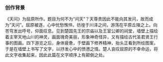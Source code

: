 ### 创作背景

《天问》为屈原所作。题目为何不为“问天”？天尊贵因此不能向其发问，故而成为”天问”。屈原被逐，心中忧愁憔悴。彷徨于川泽之间，游荡在平原丘陵之上。向苍穹发出呼号，仰面叹息。见到楚国先王的宗庙以及王室公卿的祠堂，墙壁上描绘着主宰天地山川的神灵，画面瑰奇美丽，形象神奇怪异，又有描绘古代圣君贤王行事的图画。四下游览之后，身体疲惫，于壁画下修养精神，抬头正看到所绘图案，于是在墙壁上书写了文字，以抒发心中的愤懑之情。楚人哀叹屈原的不幸命运，将此文字收集起来，因此此篇在文字顺序上有颠倒之处。 



